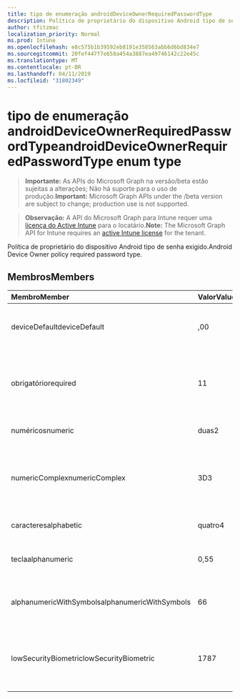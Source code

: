 ```yaml
---
title: tipo de enumeração androidDeviceOwnerRequiredPasswordType
description: Política de proprietário do dispositivo Android tipo de senha exigido.
author: tfitzmac
localization_priority: Normal
ms.prod: Intune
ms.openlocfilehash: e8c575b1b39592eb8191e358563abb6d6bd834e7
ms.sourcegitcommit: 20fef447f7e658a454a3887ea49746142c22e45c
ms.translationtype: MT
ms.contentlocale: pt-BR
ms.lasthandoff: 04/11/2019
ms.locfileid: "31802349"
---
```

# <a name="androiddeviceownerrequiredpasswordtype-enum-type"></a><span data-ttu-id="95e28-103">tipo de enumeração androidDeviceOwnerRequiredPasswordType</span><span class="sxs-lookup"><span data-stu-id="95e28-103">androidDeviceOwnerRequiredPasswordType enum type</span></span>

> <span data-ttu-id="95e28-104">**Importante:** As APIs do Microsoft Graph na versão/beta estão sujeitas a alterações; Não há suporte para o uso de produção.</span><span class="sxs-lookup"><span data-stu-id="95e28-104">**Important:** Microsoft Graph APIs under the /beta version are subject to change; production use is not supported.</span></span>

> <span data-ttu-id="95e28-105">**Observação:** A API do Microsoft Graph para Intune requer uma [licença do Active Intune](https://go.microsoft.com/fwlink/?linkid=839381) para o locatário.</span><span class="sxs-lookup"><span data-stu-id="95e28-105">**Note:** The Microsoft Graph API for Intune requires an [active Intune license](https://go.microsoft.com/fwlink/?linkid=839381) for the tenant.</span></span>

<span data-ttu-id="95e28-106">Política de proprietário do dispositivo Android tipo de senha exigido.</span><span class="sxs-lookup"><span data-stu-id="95e28-106">Android Device Owner policy required password type.</span></span>

## <a name="members"></a><span data-ttu-id="95e28-107">Membros</span><span class="sxs-lookup"><span data-stu-id="95e28-107">Members</span></span>
|<span data-ttu-id="95e28-108">Membro</span><span class="sxs-lookup"><span data-stu-id="95e28-108">Member</span></span>|<span data-ttu-id="95e28-109">Valor</span><span class="sxs-lookup"><span data-stu-id="95e28-109">Value</span></span>|<span data-ttu-id="95e28-110">Descrição</span><span class="sxs-lookup"><span data-stu-id="95e28-110">Description</span></span>|
|:---|:---|:---|
|<span data-ttu-id="95e28-111">deviceDefault</span><span class="sxs-lookup"><span data-stu-id="95e28-111">deviceDefault</span></span>|<span data-ttu-id="95e28-112">,0</span><span class="sxs-lookup"><span data-stu-id="95e28-112">0</span></span>|<span data-ttu-id="95e28-113">Valor padrão do dispositivo, sem intenção.</span><span class="sxs-lookup"><span data-stu-id="95e28-113">Device default value, no intent.</span></span>|
|<span data-ttu-id="95e28-114">obrigatório</span><span class="sxs-lookup"><span data-stu-id="95e28-114">required</span></span>|<span data-ttu-id="95e28-115">1</span><span class="sxs-lookup"><span data-stu-id="95e28-115">1</span></span>|<span data-ttu-id="95e28-116">Deve haver uma senha definida, mas não há restrições no tipo.</span><span class="sxs-lookup"><span data-stu-id="95e28-116">There must be a password set, but there are no restrictions on type.</span></span>|
|<span data-ttu-id="95e28-117">numéricos</span><span class="sxs-lookup"><span data-stu-id="95e28-117">numeric</span></span>|<span data-ttu-id="95e28-118">duas</span><span class="sxs-lookup"><span data-stu-id="95e28-118">2</span></span>|<span data-ttu-id="95e28-119">Pelo menos numérico.</span><span class="sxs-lookup"><span data-stu-id="95e28-119">At least numeric.</span></span>|
|<span data-ttu-id="95e28-120">numericComplex</span><span class="sxs-lookup"><span data-stu-id="95e28-120">numericComplex</span></span>|<span data-ttu-id="95e28-121">3D</span><span class="sxs-lookup"><span data-stu-id="95e28-121">3</span></span>|<span data-ttu-id="95e28-122">Pelo menos numérico sem sequências de repetição ou ordenadas.</span><span class="sxs-lookup"><span data-stu-id="95e28-122">At least numeric with no repeating or ordered sequences.</span></span>|
|<span data-ttu-id="95e28-123">caracteres</span><span class="sxs-lookup"><span data-stu-id="95e28-123">alphabetic</span></span>|<span data-ttu-id="95e28-124">quatro</span><span class="sxs-lookup"><span data-stu-id="95e28-124">4</span></span>|<span data-ttu-id="95e28-125">Pelo menos a senha alfabética.</span><span class="sxs-lookup"><span data-stu-id="95e28-125">At least alphabetic password.</span></span>|
|<span data-ttu-id="95e28-126">tecla</span><span class="sxs-lookup"><span data-stu-id="95e28-126">alphanumeric</span></span>|<span data-ttu-id="95e28-127">0,5</span><span class="sxs-lookup"><span data-stu-id="95e28-127">5</span></span>|<span data-ttu-id="95e28-128">Pelo menos a senha alfanumérica</span><span class="sxs-lookup"><span data-stu-id="95e28-128">At least alphanumeric password</span></span>|
|<span data-ttu-id="95e28-129">alphanumericWithSymbols</span><span class="sxs-lookup"><span data-stu-id="95e28-129">alphanumericWithSymbols</span></span>|<span data-ttu-id="95e28-130">6</span><span class="sxs-lookup"><span data-stu-id="95e28-130">6</span></span>|<span data-ttu-id="95e28-131">Pelo menos alfanumérico com símbolos.</span><span class="sxs-lookup"><span data-stu-id="95e28-131">At least alphanumeric with symbols.</span></span>|
|<span data-ttu-id="95e28-132">lowSecurityBiometric</span><span class="sxs-lookup"><span data-stu-id="95e28-132">lowSecurityBiometric</span></span>|<span data-ttu-id="95e28-133">178</span><span class="sxs-lookup"><span data-stu-id="95e28-133">7</span></span>|<span data-ttu-id="95e28-134">Senha com base em Biometria de segurança baixa necessária.</span><span class="sxs-lookup"><span data-stu-id="95e28-134">Low security biometrics based password required.</span></span>|





